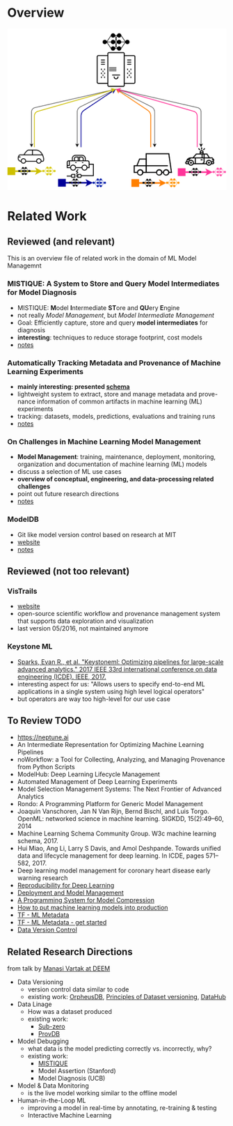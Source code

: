 # Overview

![alt text](images/distributed-models-3.png "idea")


# Related Work

## Reviewed (and relevant)

This is an overview file of related work in the domain of ML Model Managemnt

### MISTIQUE: A System to Store and Query Model Intermediates for Model Diagnosis
- MISTIQUE: **M**odel **I**ntermediate **ST**ore and **QU**ery **E**ngine
- not really *Model Management*, but *Model Intermediate Management*
- Goal: Efficiently capture, store and query **model intermediates** for diagnosis
- **interesting**: techniques to reduce storage footprint, cost models
- [notes](./mistique/README.md)

### Automatically Tracking Metadata and Provenance of Machine Learning Experiments
- **mainly interesting: presented [schema](https://github.com/awslabs/ml-experiments-schema)** 
- lightweight system to extract, store and manage metadata and prove- nance information of common artifacts in machine
 learning (ML) experiments
- tracking: datasets, models, predictions, evaluations and training runs
- [notes](./tracking-meta/README.md)

### On Challenges in Machine Learning Model Management
- **Model Management**: training, maintenance, deployment, monitoring, organization and documentation of machine 
learning (ML) models
- discuss a selection of ML use cases
- **overview of conceptual, engineering, and data-processing related challenges**
- point out future research directions
- [notes](./challanges/README.md)

### ModelDB
- Git like model version control based on research at MIT
- [website](https://www.verta.ai)
- [notes](./modelDB/README.md)

## Reviewed (not too relevant)

### VisTrails
- [website](https://www.vistrails.org/index.php/Main_Page)
- open-source scientific workflow and provenance management system that supports data exploration and visualization
- last version 05/2016, not maintained anymore  

### Keystone ML
- [Sparks, Evan R., et al. "Keystoneml: Optimizing pipelines for large-scale advanced analytics." 2017 IEEE 33rd 
international conference on data engineering (ICDE). IEEE, 2017.](https://arxiv.org/pdf/1610.09451)
- interesting aspect for us: "Allows users to specify end-to-end ML applications in a single system using high level 
logical operators"
- but operators are way too high-level for our use case 

## To Review TODO
- https://neptune.ai
- An Intermediate Representation for Optimizing Machine Learning Pipelines
- noWorkflow: a Tool for Collecting, Analyzing, and Managing Provenance from Python Scripts
- ModelHub: Deep Learning Lifecycle Management
- Automated Management of Deep Learning Experiments
- Model Selection Management Systems: The Next Frontier of Advanced Analytics
- Rondo: A Programming Platform for Generic Model Management
- Joaquin Vanschoren, Jan N Van Rijn, Bernd Bischl, and Luis Torgo. OpenML: networked science in machine learning. SIGKDD, 15(2):49–60, 2014
- Machine Learning Schema Community Group. W3c machine learning schema, 2017.
- Hui Miao, Ang Li, Larry S Davis, and Amol Deshpande. Towards unified data and lifecycle management for deep learning. In ICDE, pages 571–582, 2017.
- Deep learning model management for coronary heart disease early warning research
- [Reproducibility for Deep Learning](https://www.sciencedirect.com/science/article/pii/S2666389920300933)
- [Deployment and Model Management](https://link.springer.com/chapter/10.1007/978-3-030-45574-3_10)
- [A Programming System for Model Compression](http://learningsys.org/neurips19/assets/papers/16_CameraReadySubmission_WORKSHOP_VERSION_NeurIPS_2019.pdf)
- [How to put machine learning models into production](https://stackoverflow.blog/2020/10/12/how-to-put-machine-learning-models-into-production/?utm_source=Iterable&utm_medium=email&utm_campaign=the_overflow_newsletter)
- [TF - ML Metadata](https://www.tensorflow.org/tfx/guide/mlmd)
- [TF - ML Metadata - get started](https://github.com/google/ml-metadata/blob/master/g3doc/get_started.md)
- [Data Version Control](https://github.com/iterative/dvc)


## Related Research Directions 
from talk by [Manasi Vartak at DEEM](http://deem-workshop.org/videos/2020/7_vartak.mp4)
- Data Versioning
    - version control data similar to code 
    - existing work:
     [OrpheusDB](https://dl.acm.org/doi/abs/10.1145/3035918.3058744?casa_token=aHTGdV87tw4AAAAA:RYB2lh00gt7W3IZxoS4xSjXnljA-6HfAzX7qqhGkBvyLyT863fTm83PoGyGjXIZWRs4QrO0eApg), 
     [Principles of Dataset versioning](https://www.ncbi.nlm.nih.gov/pmc/articles/PMC5526644/),
     [DataHub](https://arxiv.org/abs/1409.0798)
- Data Linage
    - How was a dataset produced
    - existing work:
        - [Sub-zero](https://dspace.mit.edu/handle/1721.1/90854)
        - [ProvDB](http://sites.computer.org/debull/A18dec/p26.pdf)
- Model Debugging 
    - what data is the model predicting correctly vs. incorrectly, why?
    - existing work:
        - [MISTIQUE](./mistique/README.md)
        - Model Assertion (Stanford)
        - Model Diagnosis (UCB)  
- Model & Data Monitoring 
    - is the live model working similar to the offline model 
- Human-in-the-Loop ML
    - improving a model in real-time by annotating, re-training & testing 
    - Interactive Machine Learning
        


 

